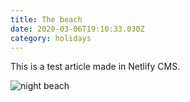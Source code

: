 ```yaml
---
title: The beach
date: 2020-03-06T19:10:33.030Z
category: holidays
---
```

This is a test article made in Netlify CMS.

![night beach](images/33017694648_9f62a8ca25_k.jpg "night beach")